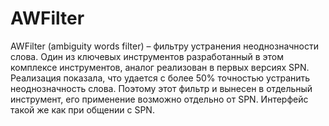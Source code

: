 # AWFilter
AWFilter (ambiguity words filter) – фильтру устранения неоднозначности слова. Один из ключевых инструментов разработанный в этом комплексе инструментов, аналог реализован в первых версиях SPN. Реализация показала, что удается с более 50% точностью устранить неоднозначность слова. Поэтому этот фильтр и вынесен в отдельный инструмент, его применение возможно отдельно от SPN. Интерфейс такой же как при общении с SPN.
